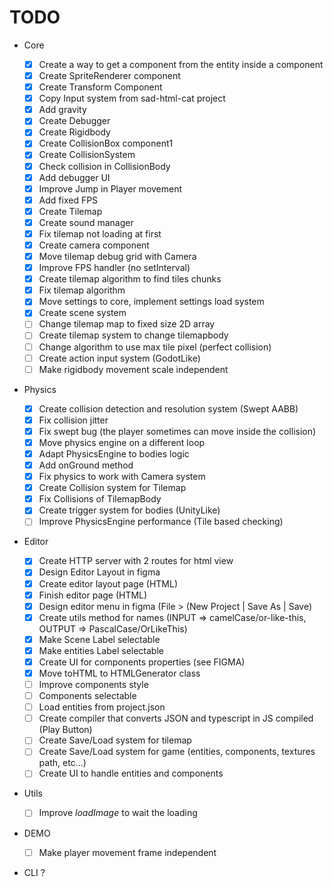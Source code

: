 # TODO

-   Core

    -   [x] Create a way to get a component from the entity inside a component
    -   [x] Create SpriteRenderer component
    -   [x] Create Transform Component
    -   [x] Copy Input system from sad-html-cat project
    -   [x] Add gravity
    -   [x] Create Debugger
    -   [x] Create Rigidbody
    -   [x] Create CollisionBox component1
    -   [x] Create CollisionSystem
    -   [x] Check collision in CollisionBody
    -   [x] Add debugger UI
    -   [x] Improve Jump in Player movement
    -   [x] Add fixed FPS
    -   [x] Create Tilemap
    -   [x] Create sound manager
    -   [x] Fix tilemap not loading at first
    -   [x] Create camera component
    -   [x] Move tilemap debug grid with Camera
    -   [x] Improve FPS handler (no setInterval)
    -   [x] Create tilemap algorithm to find tiles chunks
    -   [x] Fix tilemap algorithm
    -   [x] Move settings to core, implement settings load system
    -   [x] Create scene system
    -   [ ] Change tilemap map to fixed size 2D array
    -   [ ] Create tilemap system to change tilemapbody
    -   [ ] Change algorithm to use max tile pixel (perfect collision)
    -   [ ] Create action input system (GodotLike)
    -   [ ] Make rigidbody movement scale independent

-   Physics

    -   [x] Create collision detection and resolution system (Swept AABB)
    -   [x] Fix collision jitter
    -   [x] Fix swept bug (the player sometimes can move inside the collision)
    -   [x] Move physics engine on a different loop
    -   [x] Adapt PhysicsEngine to bodies logic
    -   [x] Add onGround method
    -   [x] Fix physics to work with Camera system
    -   [x] Create Collision system for Tilemap
    -   [x] Fix Collisions of TilemapBody
    -   [x] Create trigger system for bodies (UnityLike)
    -   [ ] Improve PhysicsEngine performance (Tile based checking)

-   Editor

    -   [x] Create HTTP server with 2 routes for html view
    -   [x] Design Editor Layout in figma
    -   [x] Create editor layout page (HTML)
    -   [x] Finish editor page (HTML)
    -   [x] Design editor menu in figma (File > (New Project | Save As | Save)
    -   [x] Create utils method for names (INPUT => camelCase/or-like-this, OUTPUT => PascalCase/OrLikeThis)
    -   [x] Make Scene Label selectable
    -   [x] Make entities Label selectable
    -   [x] Create UI for components properties (see FIGMA)
    -   [x] Move toHTML to HTMLGenerator class
    -   [ ] Improve components style
    -   [ ] Components selectable
    -   [ ] Load entities from project.json
    -   [ ] Create compiler that converts JSON and typescript in JS compiled (Play Button)
    -   [ ] Create Save/Load system for tilemap
    -   [ ] Create Save/Load system for game (entities, components, textures path, etc...)
    -   [ ] Create UI to handle entities and components

-   Utils

    -   [ ] Improve _loadImage_ to wait the loading

-   DEMO

    -   [ ] Make player movement frame independent

-   CLI ?

